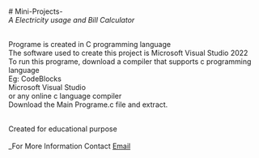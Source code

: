 <br> # Mini-Projects- 
<br> *A Electricity usage and Bill Calculator*

<br> Programe is created in C programming language 
<br> The software used to create this project is Microsoft Visual Studio 2022 
<br> To run this programe, download a compiler that supports c programming language 
<br> Eg: CodeBlocks<br>
    Microsoft Visual Studio<br>
    or any online c language compiler<br> 
Download the Main Programe.c file and extract.<br> 

<br> Created for educational purpose  
<br> _For More Information Contact <a href="mailto:jialecjl2016@outlook.com">Email</a>  
